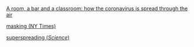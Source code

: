
[A room, a bar and a classroom: how the coronavirus is spread through the air](https://english.elpais.com/society/2020-10-28/a-room-a-bar-and-a-class-how-the-coronavirus-is-spread-through-the-air.html)

[masking (NY Times)](https://www.nytimes.com/interactive/2020/10/30/science/wear-mask-covid-particles-ul.html)

[superspreading (_Science_)](https://vis.sciencemag.org/covid-clusters/)

